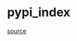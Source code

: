 # pypi_index

[source](https://www.freecodecamp.org/news/how-to-use-github-as-a-pypi-server-1c3b0d07db2/amp/)
